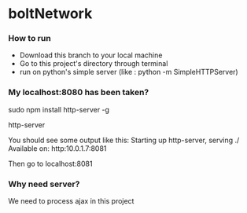 # boltNetwork
### How to run
* Download this branch to your local machine 
* Go to this project's directory through terminal
* run on python's simple server (like : python -m SimpleHTTPServer)

### My localhost:8080 has been taken?

sudo npm install http-server -g

http-server


You should see some output like this:
Starting up http-server, serving ./
Available on:
http:10.0.1.7:8081

Then go to localhost:8081

### Why need server?
We need to process ajax in this project


